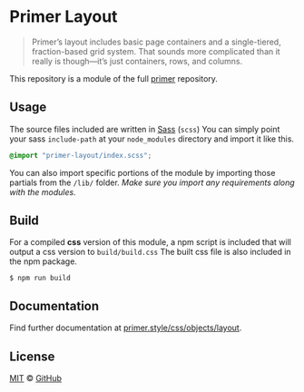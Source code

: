 # Primer Layout

> Primer’s layout includes basic page containers and a single-tiered, fraction-based grid system. That sounds more complicated than it really is though—it’s just containers, rows, and columns.

This repository is a module of the full [primer][primer] repository.

## Usage

The source files included are written in [Sass][sass] (`scss`) You can simply point your sass `include-path` at your `node_modules` directory and import it like this.

```scss
@import "primer-layout/index.scss";
```

You can also import specific portions of the module by importing those partials from the `/lib/` folder. _Make sure you import any requirements along with the modules._

## Build

For a compiled **css** version of this module, a npm script is included that will output a css version to `build/build.css` The built css file is also included in the npm package.

```
$ npm run build
```

## Documentation

Find further documentation at [primer.style/css/objects/layout](https://primer.style/css/objects/layout).

## License

[MIT](./LICENSE) &copy; [GitHub](https://github.com/)

[primer]: https://github.com/primer/css
[docs]: https://primer.style/css
[npm]: https://www.npmjs.com/
[install-npm]: https://docs.npmjs.com/getting-started/installing-node
[sass]: http://sass-lang.com/
